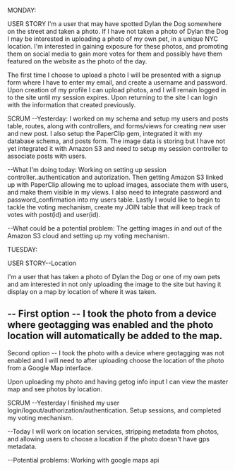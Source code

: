 MONDAY:

USER STORY
I'm a user that may have spotted Dylan the Dog somewhere on the street and taken a photo.  If I have not taken a photo of Dylan the Dog I may be interested in uploading a photo of my own pet, in a unique NYC location.  I'm interested in gaining exposure for these photos, and promoting them on social media to gain more votes for them and possibly have them featured on the website as the photo of the day.

The first time I choose to upload a photo I will be presented with a signup form where I have to enter my email, and create a username and password.  Upon creation of my profile I can upload photos, and I will remain logged in to the site until my session expires.  Upon returning to the site I can login with the information that created previously.  

SCRUM
--Yesterday: I worked on my schema and setup my users and posts table, routes, along with controllers, and forms/views for creating new user and new post.  I also setup the PaperClip gem, integrated it with my database schema, and posts form.  The image data is storing but I have not yet integrated it with Amazon S3 and need to setup my session controller to associate posts with users.

--What I'm doing today: Working on setting up session controller..authentication and autorization.  Then getting Amazon S3 linked up with PaperClip allowing me to upload images, associate them with users, and make them visible in my views.  I also need to integrate password and password_confirmation into my users table.  Lastly I would like to begin to tackle the voting mechanism, create my JOIN table that will keep track of votes with post(id) and user(id).

--What could be a potential problem: The getting images in and out of the Amazon S3 cloud and setting up my voting mechanism.  


TUESDAY:

USER STORY--Location

I'm a user that has taken a photo of Dylan the Dog or one of my own pets and am interested in not only uploading the image to the site but having it display on a map by location of where it was taken.



   -- First option -- I took the photo from a device where geotagging was enabled and the photo location will automatically be added to the map.
   --

   Second option  -- I took the photo with a device where geotagging was not enabled and I will need to after uploading choose the location of the photo from a  Google Map interface.

Upon uploading my photo and having getog info input I can view the master map and see photos by location.  

SCRUM
--Yesterday I finished my user login/logout/authorization/authentication.  Setup sessions, and completed my voting mechanism.

--Today I will work on location services, stripping metadata from photos, and allowing users to choose a location if the photo doesn't have gps metadata.

--Potential problems:  Working with google maps api

